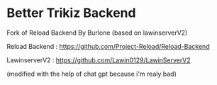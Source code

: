 # Better Trikiz Backend

Fork of Reload Backend By Burlone (based on lawinserverV2)

Reload Backend : https://github.com/Project-Reload/Reload-Backend

LawinserverV2 : https://github.com/Lawin0129/LawinServerV2

(modified with the help of chat gpt because i'm realy bad)
